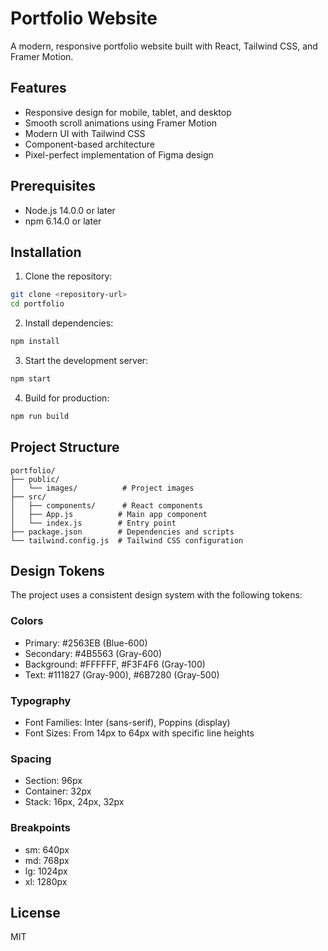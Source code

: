 # Portfolio Website

A modern, responsive portfolio website built with React, Tailwind CSS, and Framer Motion.

## Features

- Responsive design for mobile, tablet, and desktop
- Smooth scroll animations using Framer Motion
- Modern UI with Tailwind CSS
- Component-based architecture
- Pixel-perfect implementation of Figma design

## Prerequisites

- Node.js 14.0.0 or later
- npm 6.14.0 or later

## Installation

1. Clone the repository:
```bash
git clone <repository-url>
cd portfolio
```

2. Install dependencies:
```bash
npm install
```

3. Start the development server:
```bash
npm start
```

4. Build for production:
```bash
npm run build
```

## Project Structure

```
portfolio/
├── public/
│   └── images/          # Project images
├── src/
│   ├── components/      # React components
│   ├── App.js          # Main app component
│   └── index.js        # Entry point
├── package.json        # Dependencies and scripts
└── tailwind.config.js  # Tailwind CSS configuration
```

## Design Tokens

The project uses a consistent design system with the following tokens:

### Colors
- Primary: #2563EB (Blue-600)
- Secondary: #4B5563 (Gray-600)
- Background: #FFFFFF, #F3F4F6 (Gray-100)
- Text: #111827 (Gray-900), #6B7280 (Gray-500)

### Typography
- Font Families: Inter (sans-serif), Poppins (display)
- Font Sizes: From 14px to 64px with specific line heights

### Spacing
- Section: 96px
- Container: 32px
- Stack: 16px, 24px, 32px

### Breakpoints
- sm: 640px
- md: 768px
- lg: 1024px
- xl: 1280px

## License

MIT 